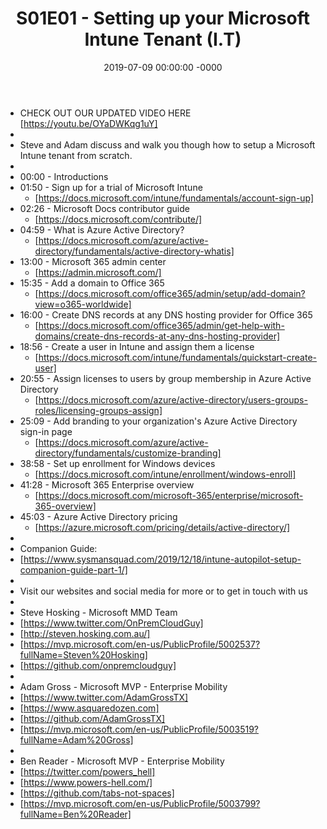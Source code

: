 ﻿---
layout: post
title: "S01E01 - Setting up your Microsoft Intune Tenant (I.T)"
date: 2019-07-09 00:00:00 -0000
categories:
---
 * CHECK OUT OUR UPDATED VIDEO HERE [https://youtu.be/OYaDWKqg1uY]
 * 
 * Steve and Adam discuss and walk you though how to setup a Microsoft Intune tenant from scratch.
 * 
 * 00:00 - Introductions
 * 01:50 - Sign up for a trial of Microsoft Intune
   - [https://docs.microsoft.com/intune/fundamentals/account-sign-up]
 * 02:26 - Microsoft Docs contributor guide
   - [https://docs.microsoft.com/contribute/]
 * 04:59 - What is Azure Active Directory?
   - [https://docs.microsoft.com/azure/active-directory/fundamentals/active-directory-whatis]
 * 13:00 - Microsoft 365 admin center
   - [https://admin.microsoft.com/]
 * 15:35 - Add a domain to Office 365
   - [https://docs.microsoft.com/office365/admin/setup/add-domain?view=o365-worldwide]
 * 16:00 - Create DNS records at any DNS hosting provider for Office 365
   - [https://docs.microsoft.com/office365/admin/get-help-with-domains/create-dns-records-at-any-dns-hosting-provider]
 * 18:56 - Create a user in Intune and assign them a license
   - [https://docs.microsoft.com/intune/fundamentals/quickstart-create-user]
 * 20:55 - Assign licenses to users by group membership in Azure Active Directory
   - [https://docs.microsoft.com/azure/active-directory/users-groups-roles/licensing-groups-assign]
 * 25:09 - Add branding to your organization's Azure Active Directory sign-in page
   - [https://docs.microsoft.com/azure/active-directory/fundamentals/customize-branding]
 * 38:58 - Set up enrollment for Windows devices
   - [https://docs.microsoft.com/intune/enrollment/windows-enroll]
 * 41:28 - Microsoft 365 Enterprise overview
   - [https://docs.microsoft.com/microsoft-365/enterprise/microsoft-365-overview]
 * 45:03 - Azure Active Directory pricing
   - [https://azure.microsoft.com/pricing/details/active-directory/]
 * 
 * Companion Guide:
 * [https://www.sysmansquad.com/2019/12/18/intune-autopilot-setup-companion-guide-part-1/]
 * 
 * Visit our websites and social media for more or to get in touch with us
 * 
 * Steve Hosking - Microsoft MMD Team
 * [https://www.twitter.com/OnPremCloudGuy]
 * [http://steven.hosking.com.au/]
 * [https://mvp.microsoft.com/en-us/PublicProfile/5002537?fullName=Steven%20Hosking]
 * [https://github.com/onpremcloudguy]
 * 
 * Adam Gross - Microsoft MVP - Enterprise Mobility
 * [https://www.twitter.com/AdamGrossTX]
 * [https://www.asquaredozen.com]
 * [https://github.com/AdamGrossTX]
 * [https://mvp.microsoft.com/en-us/PublicProfile/5003519?fullName=Adam%20Gross]
 * 
 * Ben Reader - Microsoft MVP - Enterprise Mobility
 * [https://twitter.com/powers_hell]
 * [https://www.powers-hell.com/]
 * [https://github.com/tabs-not-spaces]
 * [https://mvp.microsoft.com/en-us/PublicProfile/5003799?fullName=Ben%20Reader]
